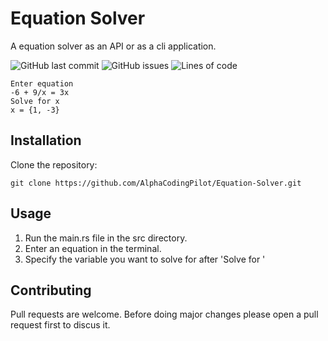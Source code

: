 # Equation Solver
A equation solver as an API or as a cli application.

![GitHub last commit](https://img.shields.io/github/last-commit/AlphaCodingPilot/equation-solver) ![GitHub issues](https://img.shields.io/github/issues-raw/AlphaCodingPilot/equation-solver) ![Lines of code](https://img.shields.io/tokei/lines/github/AlphaCodingPilot/equation-solver?label=lines%20of%20code)

```
Enter equation
-6 + 9/x = 3x
Solve for x
x = {1, -3}
```

## Installation
Clone the repository:
```
git clone https://github.com/AlphaCodingPilot/Equation-Solver.git
```
## Usage
1. Run the main.rs file in the src directory.
2. Enter an equation in the terminal.
3. Specify the variable you want to solve for after 'Solve for '

## Contributing
Pull requests are welcome. Before doing major changes please open a pull request first to discus it.
